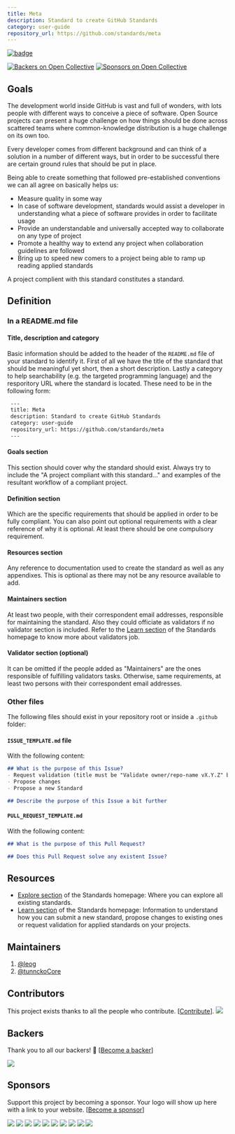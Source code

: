 ```yaml
---
title: Meta
description: Standard to create GitHub Standards
category: user-guide
repository_url: https://github.com/standards/meta
---
```

[![badge]](https://github.com/Standards/meta/issues/4)

[![Backers on Open Collective](https://opencollective.com/openstandards/backers/badge.svg)](#backers)
 [![Sponsors on Open Collective](https://opencollective.com/openstandards/sponsors/badge.svg)](#sponsors) 

## Goals
The development world inside GitHub is vast and full of wonders, with lots people with different ways to conceive a piece of software. Open Source projects can present a huge challenge on how things should be done across scattered teams where common-knowledge distribution is a huge challenge on its own too.

Every developer comes from different background and can think of a solution in a number of different ways, but in order to be successful there are certain ground rules that should be put in place.

Being able to create something that followed pre-established conventions we can all agree on basically helps us:

* Measure quality in some way
* In case of software development, standards would assist a developer in understanding what a piece of software provides in order to facilitate usage
* Provide an understandable and universally accepted way to collaborate on any type of project
* Promote a healthy way to extend any project when collaboration guidelines are followed
* Bring up to speed new comers to a project being able to ramp up reading applied standards

A project complient with this standard constitutes a standard.

## Definition

### In a README.md file

#### Title, description and category
Basic information should be added to the header of the `README.md` file of your standard to identify it. First of all we have the title of the standard that should be meaningful yet short, then a short description. Lastly a category to help searchability (e.g. the targeted programming language) and the resporitory URL where the standard is located. These need to be in the following form:

```markdown
 ---
 title: Meta
 description: Standard to create GitHub Standards
 category: user-guide
 repository_url: https://github.com/standards/meta
 ---
```
  
#### Goals section
This section should cover why the standard should exist. Always try to include the "A project compliant with this standard..." and examples of the resultant workflow of a compliant project.


#### Definition section 
Which are the specific requirements that should be applied in order to be fully compliant. You can also point out optional requirements with a clear reference of why it is optional. At least there should be one compulsory requirement.

#### Resources section 
Any reference to documentation used to create the standard as well as any appendixes. This is optional as there may not be any resource available to add.

#### Maintainers section
At least two people, with their correspondent email addresses, responsible for maintaining the standard. Also they could officiate as validators if no validator section is included. Refer to the [Learn section] of the Standards homepage to know more about validators job.

#### Validator section (optional)
It can be omitted if the people added as "Maintainers" are the ones responsible of fulfilling validators tasks. Otherwise, same requirements, at least two persons with their correspondent email addresses.

### Other files 
The following files should exist in your repository root or inside a `.github` folder:

#### `ISSUE_TEMPLATE.md` file
With the following content:

```markdown
## What is the purpose of this Issue?
- Request validation (title must be "Validate owner/repo-name vX.Y.Z" being owner/repo the repository location to validate and vX.Y.Z the standard version complied)
- Propose changes
- Propose a new Standard

## Describe the purpose of this Issue a bit further
```

#### `PULL_REQUEST_TEMPLATE.md` 
With the following content:

```markdown
## What is the purpose of this Pull Request?

## Does this Pull Request solve any existent Issue?  
```

## Resources

* [Explore section] of the Standards homepage: Where you can explore all existing standards.
* [Learn section] of the Standards homepage: Information to understand how you can submit a new standard, propose changes to existing ones or request validation for applied standards on your projects.

## Maintainers

1. [@leog](https://github.com/leog)
2. [@tunnckoCore](https://github.com/tunnckoCore)

[Explore section]: https://standards.github.io/explore
[Learn section]: https://standards.github.io/learn
[badge]: https://standards.now.sh/badge/standards/meta/4?cache=1

## Contributors

This project exists thanks to all the people who contribute. [[Contribute](CONTRIBUTING.md)].
<a href="graphs/contributors"><img src="https://opencollective.com/openstandards/contributors.svg?width=890&button=false" /></a>


## Backers

Thank you to all our backers! 🙏 [[Become a backer](https://opencollective.com/openstandards#backer)]

<a href="https://opencollective.com/openstandards#backers" target="_blank"><img src="https://opencollective.com/openstandards/backers.svg?width=890"></a>


## Sponsors

Support this project by becoming a sponsor. Your logo will show up here with a link to your website. [[Become a sponsor](https://opencollective.com/openstandards#sponsor)]

<a href="https://opencollective.com/openstandards/sponsor/0/website" target="_blank"><img src="https://opencollective.com/openstandards/sponsor/0/avatar.svg"></a>
<a href="https://opencollective.com/openstandards/sponsor/1/website" target="_blank"><img src="https://opencollective.com/openstandards/sponsor/1/avatar.svg"></a>
<a href="https://opencollective.com/openstandards/sponsor/2/website" target="_blank"><img src="https://opencollective.com/openstandards/sponsor/2/avatar.svg"></a>
<a href="https://opencollective.com/openstandards/sponsor/3/website" target="_blank"><img src="https://opencollective.com/openstandards/sponsor/3/avatar.svg"></a>
<a href="https://opencollective.com/openstandards/sponsor/4/website" target="_blank"><img src="https://opencollective.com/openstandards/sponsor/4/avatar.svg"></a>
<a href="https://opencollective.com/openstandards/sponsor/5/website" target="_blank"><img src="https://opencollective.com/openstandards/sponsor/5/avatar.svg"></a>
<a href="https://opencollective.com/openstandards/sponsor/6/website" target="_blank"><img src="https://opencollective.com/openstandards/sponsor/6/avatar.svg"></a>
<a href="https://opencollective.com/openstandards/sponsor/7/website" target="_blank"><img src="https://opencollective.com/openstandards/sponsor/7/avatar.svg"></a>
<a href="https://opencollective.com/openstandards/sponsor/8/website" target="_blank"><img src="https://opencollective.com/openstandards/sponsor/8/avatar.svg"></a>
<a href="https://opencollective.com/openstandards/sponsor/9/website" target="_blank"><img src="https://opencollective.com/openstandards/sponsor/9/avatar.svg"></a>


